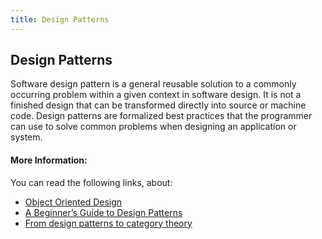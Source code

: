 ```yaml
---
title: Design Patterns
---
```

## Design Patterns
Software design pattern is a general reusable solution to a commonly occurring problem within a given context in software design. It is not a finished design that can be transformed directly into source or machine code. Design patterns are formalized best practices that the programmer can use to solve common problems when designing an application or system.

#### More Information:
You can read the following links, about:
- <a href='http://www.oodesign.com/'> Object Oriented Design
- <a href='https://code.tutsplus.com/articles/a-beginners-guide-to-design-patterns--net-12752'> A Beginner’s Guide to Design Patterns
- <a href='http://blog.ploeh.dk/2017/10/04/from-design-patterns-to-category-theory/'>From design patterns to category theory
  

